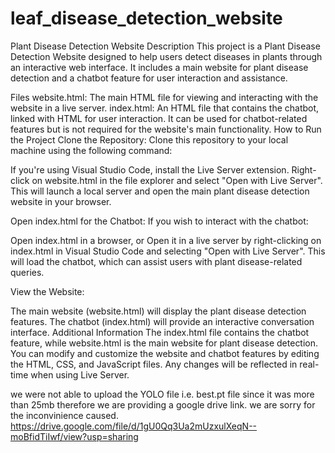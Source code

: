 # leaf_disease_detection_website
Plant Disease Detection Website
Description
This project is a Plant Disease Detection Website designed to help users detect diseases in plants through an interactive web interface. It includes a main website for plant disease detection and a chatbot feature for user interaction and assistance.

Files
website.html: The main HTML file for viewing and interacting with the website in a live server.
index.html: An HTML file that contains the chatbot, linked with HTML for user interaction. It can be used for chatbot-related features but is not required for the website's main functionality.
How to Run the Project
Clone the Repository: Clone this repository to your local machine using the following command:

If you're using Visual Studio Code, install the Live Server extension.
Right-click on website.html in the file explorer and select "Open with Live Server".
This will launch a local server and open the main plant disease detection website in your browser.

Open index.html for the Chatbot: If you wish to interact with the chatbot:

Open index.html in a browser, or
Open it in a live server by right-clicking on index.html in Visual Studio Code and selecting "Open with Live Server".
This will load the chatbot, which can assist users with plant disease-related queries.

View the Website:

The main website (website.html) will display the plant disease detection features.
The chatbot (index.html) will provide an interactive conversation interface.
Additional Information
The index.html file contains the chatbot feature, while website.html is the main website for plant disease detection.
You can modify and customize the website and chatbot features by editing the HTML, CSS, and JavaScript files. Any changes will be reflected in real-time when using Live Server.

we were not able to upload the YOLO file i.e. best.pt file since it was more than 25mb therefore we are providing a google drive link. we are sorry for the inconvinience caused.
https://drive.google.com/file/d/1gU0Qq3Ua2mUzxulXeqN--moBfidTiIwf/view?usp=sharing
